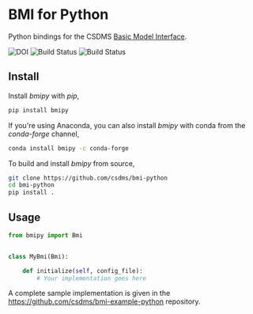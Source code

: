 # BMI for Python

Python bindings for the CSDMS [Basic Model Interface](https://bmi.readthedocs.io).

![[DOI][doi-link]][doi-badge]
![[Build Status][build-link]][build-badge]
![[Build Status][anaconda-link]][anaconda-badge]

[anaconda-badge]: https://anaconda.org/conda-forge/bmipy/badges/version.svg
[anaconda-link]: https://anaconda.org/conda-forge/bmipy
[build-badge]: https://github.com/csdms/bmi-python/actions/workflows/test.yml/badge.svg
[build-link]: https://github.com/csdms/bmi-python/actions/workflows/test.yml
[doi-badge]: https://zenodo.org/badge/179283861.svg
[doi-link]: https://zenodo.org/badge/latestdoi/179283861

## Install

Install *bmipy* with *pip*,

```bash
pip install bmipy
```

If you're using Anaconda, you can also install *bmipy*
with conda from the *conda-forge* channel,

```bash
conda install bmipy -c conda-forge
```

To build and install *bmipy* from source,

```bash
git clone https://github.com/csdms/bmi-python
cd bmi-python
pip install .
```

## Usage

```python
from bmipy import Bmi


class MyBmi(Bmi):

    def initialize(self, config_file):
        # Your implementation goes here
```

A complete sample implementation is given in the
<https://github.com/csdms/bmi-example-python>
repository.
